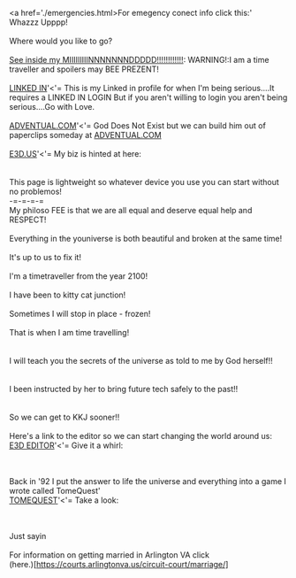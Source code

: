 <a href='./emergencies.html>For emegency conect info click this:'</a>
<br>
Whazzz Upppp!<br>
<br>
Where would you like to go?<br>
<br>
<a href="./mindOfRiley/mindOfRiley.html" target="_blank">See inside my MIIIIIIIIINNNNNNNDDDDD!!!!!!!!!!!!</a>: WARNING!:I am a time traveller and spoilers may BEE PREZENT!<br>
<br>
<a href="https://www.linkedin.com/in/wsriley/">LINKED IN</a>'<'= This is my Linked in profile for when I'm being serious....It requires a LINKED IN LOGIN But if you aren't willing to login you aren't being serious....Go with Love.<br><br>
<a href="http://adventual.com">ADVENTUAL.COM</a>'<'= God Does Not Exist but we can build him out of paperclips someday at <a href="http://adventual.com">ADVENTUAL.COM</a><br>
<br>
<a href="http://e3d.us">E3D.US</a>'<'= My biz is hinted at here:<br><br>
<br>
This page is lightweight so whatever device you use you can start without no problemos!<br>
-=-=-=-=<br>
My philoso FEE is that we are all equal and deserve equal help and RESPECT!<br>
<br>
Everything in the youniverse is both beautiful and broken at the same time!<br>
<br>
It's up to us to fix it!<br>
<br>
I'm a timetraveller from the year 2100!<br>
<br>
I have been to kitty cat junction!<br>
<br>
Sometimes I will stop in place - frozen!<br>
<br>
That is when I am time travelling!<br>
<br>
<br>
I will teach you the secrets of the universe as told to me by God herself!!<br>
<br>
<br>
I been instructed by her to bring future tech safely to the past!!<br>
<br>
<br>
So we can get to KKJ sooner!!<br>
<br>
Here's a link to the editor so we can start changing the world around us:
<br>
<a href="./editor/index.html">E3D EDITOR</a>'<'= Give it a whirl:<br><br>
<br>

Back in '92 I put the answer to life the universe and everything into a game I wrote called TomeQuest'
<br>
<a href="./tomequest/index.html">TOMEQUEST</a>'<'= Take a look:<br><br>
<br>


Just sayin<br>
<br>
For information on getting married in Arlington VA click<br>
(here.)[https://courts.arlingtonva.us/circuit-court/marriage/]